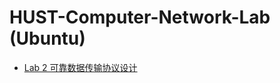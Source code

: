 # HUST-Computer-Network-Lab (Ubuntu)
- [Lab 2 可靠数据传输协议设计](https://github.com/lxjfzlxj/HUST-Computer-Network-Lab/tree/master/lab2)
